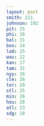 ```yaml
---
layout: post
smith: 211
johnson: 192
pit: 25
phi: 26
bal: 31
bos: 24
lad: 25
was: 22
kan: 27
tam: 31
nyy: 26
cle: 26
tor: 20
stl: 25
min: 26
hou: 28
atl: 23
sdg: 18
---
```

